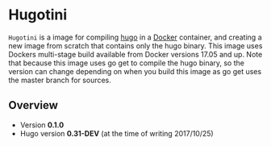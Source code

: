 # Hugotini #

`Hugotini` is a image for compiling [hugo](http://gohugo.io) in a [Docker](https://www.docker.com) container,
and creating a new image from scratch that contains only the hugo binary. This image uses Dockers multi-stage build available from Docker versions 17.05 and up. Note that because this image uses go get to compile the hugo binary, so the version can change depending on when you build this image as go get uses the master branch for sources.

## Overview ##

* Version **0.1.0**
* Hugo version **0.31-DEV** (at the time of writing 2017/10/25)
